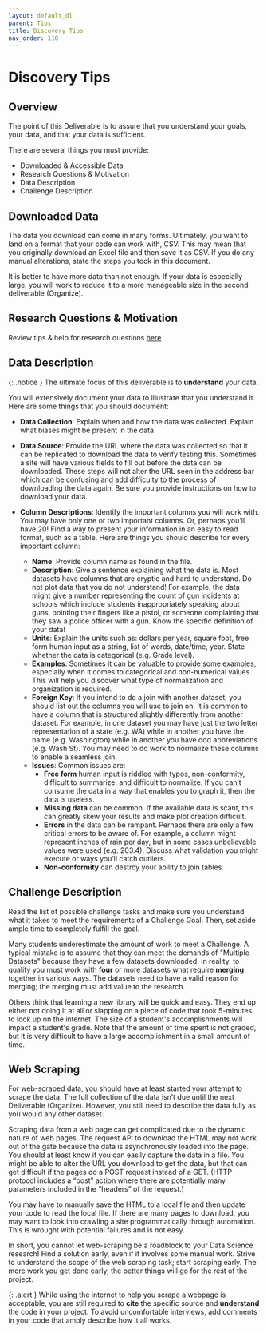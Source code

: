 ```yaml
---
layout: default_dl
parent: Tips
title: Discovery Tips
nav_order: 110
---
```


# Discovery Tips

## Overview
The point of this Deliverable is to assure that you understand your goals, your data, and that your data is sufficient.  

There are several things you must provide:  
* Downloaded & Accessible Data  
* Research Questions & Motivation  
* Data Description  
* Challenge Description  

## Downloaded Data
The data you download can come in many forms. Ultimately, you want to land on a format that your code can work with, CSV. This may mean that you originally download an Excel file and then save it as CSV. If you do any manual alterations, state the steps you took in this document.

It is better to have more data than not enough. If your data is especially large, you will work to reduce it to a more manageable size in the second deliverable (Organize). 

## Research Questions & Motivation

Review tips & help for research questions [here](./research)

## Data Description

{: .notice }
The ultimate focus of this deliverable is to **understand** your data. 

You will extensively document your data to illustrate that you understand it. Here are some things that you should document:  

* **Data Collection**: Explain when and how the data was collected. Explain what biases might be present in the data.  
* **Data Source**: Provide the URL where the data was collected so that it can be replicated to download the data to verify testing this. Sometimes a site will have various fields to fill out before the data can be downloaded. These steps will not alter the URL seen in the address bar which can be confusing and add difficulty to the process of downloading the data again. Be sure you provide instructions on how to download your data.  

* **Column Descriptions**: Identify the important columns you will work with. You may have only one or two important columns. Or, perhaps you’ll have 20! Find a way to present your information in an easy to read format, such as a table. Here are things you should describe for every important column:  
    * **Name**: Provide column name as found in the file.  
    * **Description**: Give a sentence explaining what the data is. Most datasets have columns that are cryptic and hard to understand. Do not plot data that you do not understand! For example, the data might give a number representing the count of gun incidents at schools which include students inappropriately speaking about guns, pointing their fingers like a pistol, or someone complaining that they saw a police officer with a gun. Know the specific definition of your data!  
    * **Units**: Explain the units such as: dollars per year, square foot, free form human input as a string, list of words, date/time, year. State whether the data is categorical (e.g. Grade level).  
    * **Examples**: Sometimes it can be valuable to provide some examples, especially when it comes to categorical and non-numerical values. This will help you discover what type of normalization and organization is required.  
    * **Foreign Key**: If you intend to do a join with another dataset, you should list out the columns you will use to join on. It is common to have a column that is structured slightly differently from another dataset. For example, in one dataset you may have just the two letter representation of a state (e.g. WA) while in another you have the name (e.g. Washington) while in another you have odd abbreviations (e.g. Wash St). You may need to do work to normalize these columns to enable a seamless join.  
    * **Issues**: Common issues are:  
        * **Free form** human input is riddled with typos, non-conformity, difficult to summarize, and difficult to normalize. If you can’t consume the data in a way that enables you to graph it, then the data is useless.  
        * **Missing data** can be common. If the available data is scant, this can greatly skew your results and make plot creation difficult.  
        * **Errors** in the data can be rampant. Perhaps there are only a few critical errors to be aware of. For example, a column might represent inches of rain per day, but in some cases unbelievable values were used (e.g. 203.4). Discuss what validation you might execute or ways you’ll catch outliers.  
        * **Non-conformity** can destroy your ability to join tables. 

## Challenge Description
Read the list of possible challenge tasks and make sure you understand what it takes to meet the requirements of a Challenge Goal. Then, set aside ample time to completely fulfill the goal.  

Many students underestimate the amount of work to meet a Challenge. A typical mistake is to assume that they can meet the demands of "Multiple Datasets" because they have a few datasets downloaded. In reality, to qualify you must work with **four** or more datasets what require **merging** together in various ways. The datasets need to have a valid reason for merging; the merging must add value to the research.   

Others think that learning a new library will be quick and easy. They end up either not doing it at all or slapping on a piece of code that took 5-minutes to look up on the internet. The size of a student's accomplishments will impact a student's grade. Note that the amount of time spent is not graded, but it is very difficult to have a large accomplishment in a small amount of time.    

## Web Scraping
For web-scraped data, you should have at least started your attempt to scrape the data. The full collection of the data isn’t due until the next Deliverable (Organize). However, you still need to describe the data fully as you would any other dataset. 

Scraping data from a web page can get complicated due to the dynamic nature of web pages. The request API to download the HTML may not work out of the gate because the data is asynchronously loaded into the page. You should at least know if you can easily capture the data in a file. You might be able to alter the URL you download to get the data, but that can get difficult if the pages do a POST request instead of a GET. (HTTP protocol includes a “post” action where there are potentially many parameters included in the “headers” of the request.) 

You may have to manually save the HTML to a local file and then update your code to read the local file. If there are many pages to download, you may want to look into crawling a site programmatically through automation. This is wrought with potential failures and is not easy. 

In short, you cannot let web-scraping be a roadblock to your Data Science research! Find a solution early, even if it involves some manual work. Strive to understand the scope of the web scraping task; start scraping early. The more work you get done early, the better things will go for the rest of the project.  

{: .alert }
While using the internet to help you scrape a webpage is acceptable, you are still required to **cite** the specific source and **understand** the code in your project. To avoid uncomfortable interviews, add comments in your code that amply describe how it all works.  
